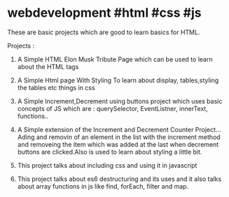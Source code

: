 # webdevelopment #html #css #js


These are basic projects which are good to learn basics for HTML.


Projects :
1. A Simple HTML Elon Musk Tribute Page which can be used to learn about the HTML tags 

2. A Simple Html page With Styling To learn about display, tables,styling the tables etc things in css

3. A Simple Increment,Decrement using buttons project which uses basic concepts of JS which are : querySelector, EventListner, innerText, functions..

4. A Simple extension of the Increment and Decrement Counter Project... Ading and removin of an element in the list with the increment method and removeing    the item which was added at the last when decrement buttons are clicked.Also is used to learn about styling a little bit.

5. This project talks about including css and using it in javascript 

6. This project talks about es6 destructuring and its uses and it also talks about array functions in js like find, forEach, filter and map.



